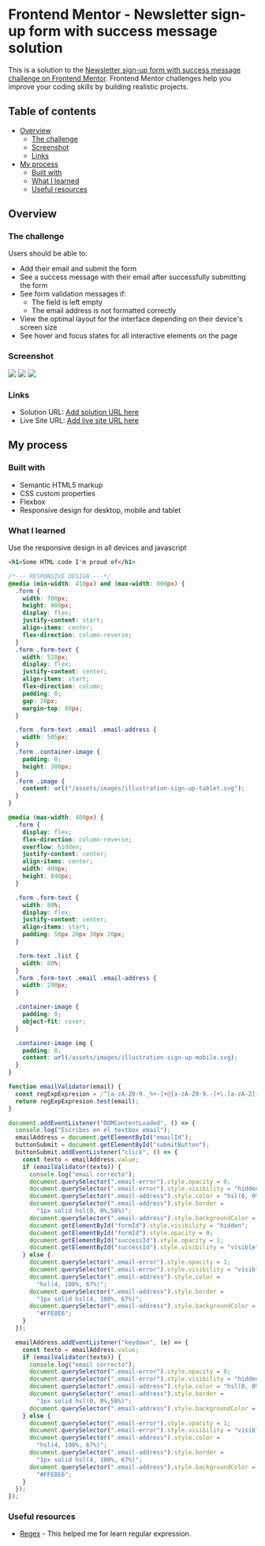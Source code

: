 # Frontend Mentor - Newsletter sign-up form with success message solution

This is a solution to the [Newsletter sign-up form with success message challenge on Frontend Mentor](https://www.frontendmentor.io/challenges/newsletter-signup-form-with-success-message-3FC1AZbNrv). Frontend Mentor challenges help you improve your coding skills by building realistic projects.

## Table of contents

- [Overview](#overview)
  - [The challenge](#the-challenge)
  - [Screenshot](#screenshot)
  - [Links](#links)
- [My process](#my-process)
  - [Built with](#built-with)
  - [What I learned](#what-i-learned)
  - [Useful resources](#useful-resources)

## Overview

### The challenge

Users should be able to:

- Add their email and submit the form
- See a success message with their email after successfully submitting the form
- See form validation messages if:
  - The field is left empty
  - The email address is not formatted correctly
- View the optimal layout for the interface depending on their device's screen size
- See hover and focus states for all interactive elements on the page

### Screenshot

![](./screenshots/desktop.png)
![](./screenshots/phone.png)
![](./screenshots/tablet.png)

### Links

- Solution URL: [Add solution URL here](https://github.com/tortiman/newsletter_signUp_form)
- Live Site URL: [Add live site URL here](https://tortiman.github.io/newsletter_signUp_form/)

## My process

### Built with

- Semantic HTML5 markup
- CSS custom properties
- Flexbox
- Responsive design for desktop, mobile and tablet

### What I learned

Use the responsive design in all devices and javascript

```html
<h1>Some HTML code I'm proud of</h1>
```

```css
/*--- RESPONSIVE DESIGN ---*/
@media (min-width: 410px) and (max-width: 800px) {
  .form {
    width: 700px;
    height: 900px;
    display: flex;
    justify-content: start;
    align-items: center;
    flex-direction: column-reverse;
  }
  .form .form-text {
    width: 528px;
    display: flex;
    justify-content: center;
    align-items: start;
    flex-direction: column;
    padding: 0;
    gap: 20px;
    margin-top: 80px;
  }

  .form .form-text .email .email-address {
    width: 505px;
  }
  .form .container-image {
    padding: 0;
    height: 300px;
  }
  .form .image {
    content: url("/assets/images/illustration-sign-up-tablet.svg");
  }
}

@media (max-width: 400px) {
  .form {
    display: flex;
    flex-direction: column-reverse;
    overflow: hidden;
    justify-content: center;
    align-items: center;
    width: 400px;
    height: 840px;
  }

  .form .form-text {
    width: 80%;
    display: flex;
    justify-content: center;
    align-items: start;
    padding: 50px 20px 30px 20px;
  }

  .form-text .list {
    width: 80%;
  }
  .form .form-text .email .email-address {
    width: 298px;
  }

  .container-image {
    padding: 0;
    object-fit: cover;
  }

  .container-image img {
    padding: 0;
    content: url(/assets/images/illustration-sign-up-mobile.svg);
  }
}
```

```js
function emailValidator(email) {
  const regExpExpresion = /^[a-zA-Z0-9._%+-]+@[a-zA-Z0-9.-]+\.[a-zA-Z]{2,}$/;
  return regExpExpresion.test(email);
}

document.addEventListener("DOMContentLoaded", () => {
  console.log("Escribes en el textbox email");
  emailAddress = document.getElementById("emailId");
  buttonSubmit = document.getElementById("submitButton");
  buttonSubmit.addEventListener("click", () => {
    const texto = emailAddress.value;
    if (emailValidator(texto)) {
      console.log("email correcto");
      document.querySelector(".email-error").style.opacity = 0;
      document.querySelector(".email-error").style.visibility = "hidden";
      document.querySelector(".email-address").style.color = "hsl(0, 0%,58%)";
      document.querySelector(".email-address").style.border =
        "1px solid hsl(0, 0%,58%)";
      document.querySelector(".email-address").style.backgroundColor = "white";
      document.getElementById("formId").style.visibility = "hidden";
      document.getElementById("formId").style.opacity = 0;
      document.getElementById("successId").style.opacity = 1;
      document.getElementById("successId").style.visibility = "visible";
    } else {
      document.querySelector(".email-error").style.opacity = 1;
      document.querySelector(".email-error").style.visibility = "visible";
      document.querySelector(".email-address").style.color =
        "hsl(4, 100%, 67%)";
      document.querySelector(".email-address").style.border =
        "1px solid hsl(4, 100%, 67%)";
      document.querySelector(".email-address").style.backgroundColor =
        "#FFE8E6";
    }
  });

  emailAddress.addEventListener("keydown", (e) => {
    const texto = emailAddress.value;
    if (emailValidator(texto)) {
      console.log("email correcto");
      document.querySelector(".email-error").style.opacity = 0;
      document.querySelector(".email-error").style.visibility = "hidden";
      document.querySelector(".email-address").style.color = "hsl(0, 0%,58%)";
      document.querySelector(".email-address").style.border =
        "1px solid hsl(0, 0%,58%)";
      document.querySelector(".email-address").style.backgroundColor = "white";
    } else {
      document.querySelector(".email-error").style.opacity = 1;
      document.querySelector(".email-error").style.visibility = "visible";
      document.querySelector(".email-address").style.color =
        "hsl(4, 100%, 67%)";
      document.querySelector(".email-address").style.border =
        "1px solid hsl(4, 100%, 67%)";
      document.querySelector(".email-address").style.backgroundColor =
        "#FFE8E6";
    }
  });
});
```

### Useful resources

- [Regex](https://regex101.com/) - This helped me for learn regular expression.

